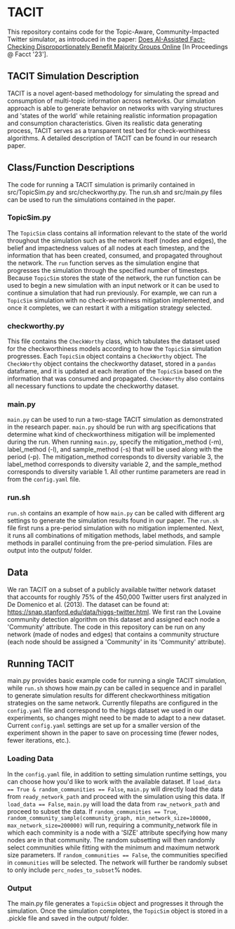 # TACIT

This repository contains code for the Topic-Aware, Community-Impacted Twitter simulator, as introduced in the paper: [Does AI-Assisted Fact-Checking Disproportionately Benefit Majority Groups Online](https://arxiv.org/abs/2302.03782) [In Proceedings @ Facct '23'].

## TACIT Simulation Description

TACIT is a novel agent-based methodology for simulating the spread and consumption of multi-topic information across networks. Our simulation approach is able to generate behavior on networks with varying structures and 'states of the world' while retaining realistic information propagation and consumption characteristics. Given its realistic data generating process, TACIT serves as a transparent test bed for check-worthiness algorithms. A detailed description of TACIT can be found in our research paper. 


## Class/Function Descriptions

The code for running a TACIT simulation is primarily contained in src/TopicSim.py and src/checkworthy.py. The run.sh and src/main.py files can be used to run the simulations contained in the paper. 

### TopicSim.py

The `TopicSim` class contains all information relevant to the state of the world throughout the simulation such as the network itself (nodes and edges), the belief and impactedness values of all nodes at each timestep, and the information that has been created, consumed, and propagated throughout the network. The `run` function serves as the simulation engine that progresses the simulation through the specified number of timesteps. Because `TopicSim` stores the state of the network, the run function can be used to begin a new simulation with an input network or it can be used to continue a simulation that had run previously. For example, we can run a `TopicSim` simulation with no check-worthiness mitigation implemented, and once it completes, we can restart it with a mitigation strategy selected. 

### checkworthy.py

This file contains the `CheckWorthy` class, which tabulates the dataset used for the checkworthiness models according to how the `TopicSim` simulation progresses. Each `TopicSim` object contains a `CheckWorthy` object. The `CheckWorthy` object contains the checkworthy dataset, stored in a `pandas` dataframe, and it is updated at each iteration of the `TopicSim` based on the information that was consumed and propagated. `CheckWorthy` also contains all necessary functions to update the checkworthy dataset. 

### main.py

`main.py` can be used to run a two-stage TACIT simulation as demonstrated in the research paper. `main.py` should be run with arg specifications that determine what kind of checkworthiness mitigation will be implemented during the run. When running `main.py`, specify the mitigation_method (-m), label_method (-l), and sample_method (-s) that will be used along with the period (-p). The mitigation_method corresponds to diversity variable 3, the label_method corresponds to diversity variable 2, and the sample_method corresponds to diversity variable 1. All other runtime parameters are read in from the `config.yaml` file. 

### run.sh
`run.sh` contains an example of how `main.py` can be called with different arg settings to generate the simulation results found in our paper. The `run.sh` file first runs a pre-period simulation with no mitigation implemented. Next, it runs all combinations of mitigation methods, label methods, and sample methods in parallel continuing from the pre-period simulation. Files are output into the output/ folder. 


## Data
We ran TACIT on a subset of a publicly available twitter network dataset that accounts for roughly 75% of the 450,000 Twitter users first analyzed in De Domenico et al. (2013). The dataset can be found at: https://snap.stanford.edu/data/higgs-twitter.html. We first ran the Lovaine community detection algorithm on this dataset and assigned each node a 'Community' attribute. The code in this repository can be run on any network (made of nodes and edges) that contains a community structure (each node should be assigned a 'Community' in its 'Community' attribute). 

## Running TACIT
main.py provides basic example code for running a single TACIT simulation, while `run.sh` shows how main.py can be called in sequence and in parallel to generate simulation results for different checkworthiness mitigation strategies on the same network. Currently filepaths are configured in the `config.yaml` file and correspond to the higgs dataset we used in our experiments, so changes might need to be made to adapt to a new dataset. Current `config.yaml` settings are set up for a smaller version of the experiment shown in the paper to save on processing time (fewer nodes, fewer iterations, etc.). 

### Loading Data
In the `config.yaml` file, in addition to setting simulation runtime settings, you can choose how you'd like to work with the available dataset. If `load_data == True & random_communities == False`, `main.py` will directly load the data from `ready_network_path` and proceed with the simulation using this data. If `load_data == False`, `main.py` will load the data from `raw_network_path` and proceed to subset the data. If `random_communities == True`, `random_community_sample(community_graph, min_network_size=100000, max_network_size=200000)` will run, requiring a community_network file in which each comminity is a node with a 'SIZE' attribute specifying how many nodes are in that community. The random subsetting will then randomly select communities while fitting with the minimum and maximum network size parameters. If `random_communities == False`, the communities specified in `communities` will be selected. The network will further be randomly subset to only include `perc_nodes_to_subset`% nodes. 


### Output
The main.py file generates a `TopicSim` object and progresses it through the simulation. Once the simulation completes, the `TopicSim` object is stored in a .pickle file and saved in the output/ folder. 




